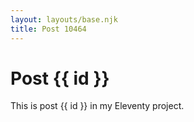 ```yaml
---
layout: layouts/base.njk
title: Post 10464
---
```


# Post {{ id }}

This is post {{ id }} in my Eleventy project.
